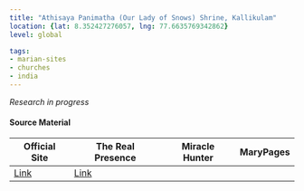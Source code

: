```yaml
---
title: "Athisaya Panimatha (Our Lady of Snows) Shrine, Kallikulam"
location: {lat: 8.352427276057, lng: 77.6635769342862}
level: global

tags:
- marian-sites
- churches
- india
---
```


_Research in progress_

#### Source Material

| Official Site | The Real Presence | Miracle Hunter | MaryPages |
| --- | --- | --- | --- |
| [Link](https://www.athisayapanimatha.com/) | [Link](http://www.therealpresence.org/eucharst/misc/BVM/128_KALLIKULAM_60x96.pdf) | | |


